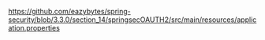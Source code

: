 https://github.com/eazybytes/spring-security/blob/3.3.0/section_14/springsecOAUTH2/src/main/resources/application.properties
